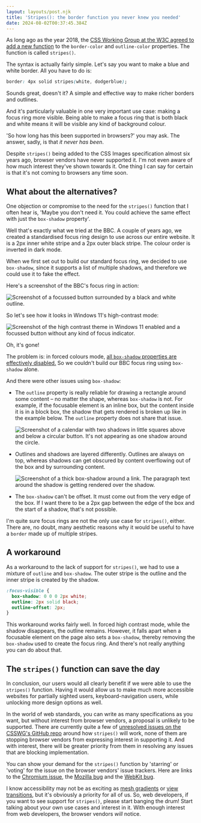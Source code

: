 ```yaml
---
layout: layouts/post.njk
title: 'Stripes(): the border function you never knew you needed'
date: 2024-08-02T00:37:45.384Z
---
```


As long ago as the year 2018, the [CSS Working Group at the W3C agreed to add a new function](https://github.com/w3c/csswg-drafts/issues/2532#issuecomment-402327492) to the `border-color` and `outline-color` properties. The function is called `stripes()`.

The syntax is actually fairly simple. Let's say you want to make a blue and white border. All you have to do is:

```css
border: 4px solid stripes(white, dodgerblue);
```

Sounds great, doesn't it? A simple and effective way to make richer borders and outlines.

And it's particularly valuable in one very important use case: making a focus ring more visible. Being able to make a focus ring that is both black and white means it will be visible any kind of background colour.

'So how long has this been supported in browsers?' you may ask. The answer, sadly, is that _it never has been_.

Despite `stripes()` being added to the CSS Images specification almost six years ago, browser vendors have never supported it. I'm not even aware of how much interest they've shown towards it. One thing I can say for certain is that it's not coming to browsers any time soon.

## What about the alternatives?

One objection or compromise to the need for the `stripes()` function that I often hear is, 'Maybe you don't need it. You could achieve the same effect with just the `box-shadow` property'.

Well that's exactly what we tried at the BBC. A couple of years ago, we created a standardised focus ring design to use across our entire website. It is a 2px inner white stripe and a 2px outer black stripe. The colour order is inverted in dark mode.

When we first set out to build our standard focus ring, we decided to use `box-shadow`, since it supports a list of multiple shadows, and therefore we could use it to fake the effect.

Here's a screenshot of the BBC's focus ring in action:

![Screenshot of a focussed button surrounded by a black and white outline.](/images/2024-08-02-bbc-focus-ring.png)

So let's see how it looks in Windows 11's high-contrast mode:

![Screenshot of the high contrast theme in Windows 11 enabled and a focussed button without any kind of focus indicator.](/images/2024-08-02-bbc-focus-ring-high-contrast.png)

Oh, it's gone!

The problem is: in forced colours mode, [all `box-shadow` properties are effectively disabled.](https://developer.mozilla.org/en-US/docs/Web/CSS/@media/forced-colors#properties_affected_by_forced-color_mode) So we couldn't build our BBC focus ring using `box-shadow` alone.

And there were other issues using `box-shadow`:

- The `outline` property is really reliable for drawing a rectangle around some content – no matter the shape, whereas `box-shadow` is not. For example, if the focusable element is an inline box, but the content inside it is in a block box, the shadow that gets rendered is broken up like in the example below. The `outline` property does not share that issue.

  ![Screenshot of a calendar with two shadows in little squares above and below a circular button. It's not appearing as one shadow around the circle.](/images/2024-08-02-calendar-broken-focus-ring.png)

- Outlines and shadows are layered differently. Outlines are always on top, whereas shadows can get obscured by content overflowing out of the box and by surrounding content.

  ![Screenshot of a thick box-shadow around a link. The paragraph text around the shadow is getting rendered over the shadow.](/images/2024-08-02-big-shadow.png)

- The `box-shadow` can't be offset. It must come out from the very edge of the box. If I want there to be a 2px gap between the edge of the box and the start of a shadow, that's not possible.

I'm quite sure focus rings are not the only use case for `stripes()`, either. There are, no doubt, many aesthetic reasons why it would be useful to have a `border` made up of multiple stripes.

## A workaround

As a workaround to the lack of support for `stripes()`, we had to use a mixture of `outline` and `box-shadow`. The outer stripe is the outline and the inner stripe is created by the shadow.

```css
:focus-visible {
  box-shadow: 0 0 0 2px white;
  outline: 2px solid black;
  outline-offset: 2px;
}
```

This workaround works fairly well. In forced high contrast mode, while the shadow disappears, the outline remains. However, it falls apart when a focusable element on the page also sets a `box-shadow`, thereby removing the `box-shadow` used to create the focus ring. And there's not really anything you can do about that.

## The `stripes()` function can save the day

In conclusion, our users would all clearly benefit if we were able to use the `stripes()` function. Having it would allow us to make much more accessible websites for partially sighted users, keyboard-navigation users, while unlocking more design options as well.

In the world of web standards, you can write as many specifications as you want, but without interest from browser vendors, a proposal is unlikely to be supported. There are currently quite a few of [unresolved issues on the CSSWG's GitHub repo](https://github.com/w3c/csswg-drafts/issues?q=is%3Aissue+is%3Aopen+stripes) around how `stripes()` will work, none of them are stopping browser vendors from expressing interest in supporting it. And with interest, there will be greater priority from them in resolving any issues that are blocking implementation.

You can show your demand for the `stripes()` function by 'starring' or 'voting' for the issue on the browser vendors' issue trackers. Here are links to the [Chromium issue](https://issues.chromium.org/issues/41484211), the [Mozilla bug](https://bugzilla.mozilla.org/show_bug.cgi?id=1848458) and the [WebKit bug](https://bugs.webkit.org/show_bug.cgi?id=277549).

I know accessibility may not be as exciting as [mesh gradients](./2024-06-11-mesh-gradients-in-css.md) or [view transitions](https://developer.chrome.com/docs/web-platform/view-transitions), but it's obviously a priority for all of us. So, web developers, if you want to see support for `stripes()`, please start banging the drum! Start talking about your own use cases and interest in it. With enough interest from web developers, the browser vendors _will_ notice.
